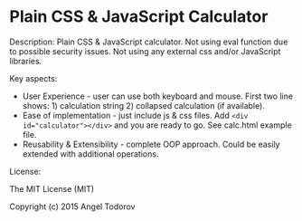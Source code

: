 Plain CSS & JavaScript Calculator
======================

Description:
Plain CSS & JavaScript calculator. Not using eval function due to possible security issues. Not using any external css and/or JavaScript libraries.

Key aspects:
- User Experience - user can use both keyboard and mouse. First two line shows: 1) calculation string 2) collapsed calculation (if available).
- Ease of implementation - just include js & css files. Add `<div id="calculator"></div>` and you are ready to go. See calc.html example file.
- Reusability & Extensibility - complete OOP approach. Could be easily extended with additional operations.

License:

The MIT License (MIT)

Copyright (c) 2015 Angel Todorov
